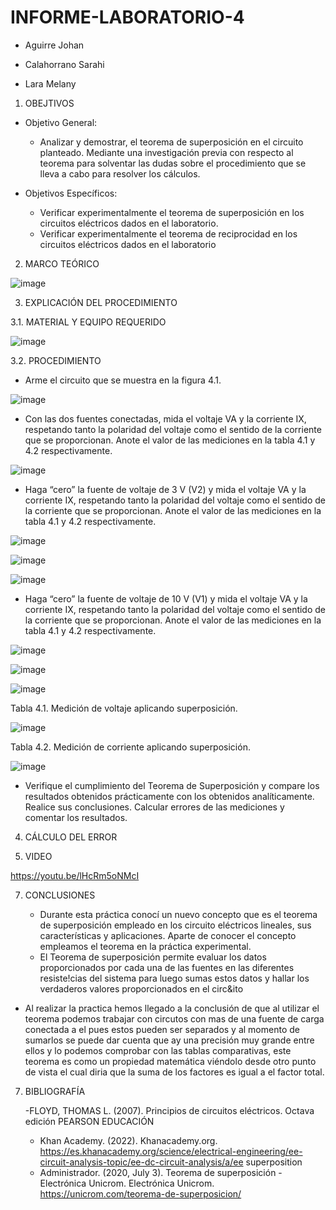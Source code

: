# INFORME-LABORATORIO-4

- Aguirre Johan

- Calahorrano Sarahi

- Lara Melany

1. OBEJTIVOS

  * Objetivo General:
    
    - Analizar y demostrar, el teorema de superposición en el circuito planteado. Mediante una investigación previa con respecto al teorema para solventar las dudas sobre el procedimiento que se lleva a cabo para resolver los cálculos.
   
  * Objetivos Específicos:

    - Verificar experimentalmente el teorema de superposición en los circuitos eléctricos dados en el laboratorio. 
    - Verificar experimentalmente el teorema de reciprocidad en los circuitos eléctricos dados en el laboratorio 
    
2. MARCO TEÓRICO

![image](https://user-images.githubusercontent.com/105056762/209357644-5ec1b71e-c44b-4213-a163-91a0ea305b8b.png)

3.	EXPLICACIÓN DEL PROCEDIMIENTO

   3.1.  MATERIAL Y EQUIPO REQUERIDO
  
![image](https://user-images.githubusercontent.com/105056762/209356347-5f0e20b1-9796-4a55-a456-fe422a71c987.png)

   3.2. PROCEDIMIENTO
  - Arme el circuito que se muestra en la figura 4.1.
  
  ![image](https://user-images.githubusercontent.com/105056762/209356619-36917288-5062-49bf-ad99-8e61f2c6b407.png)

  - Con las dos fuentes conectadas, mida el voltaje VA y la corriente IX, respetando tanto la polaridad del voltaje como el sentido de la corriente que se proporcionan. Anote el valor de las mediciones en la tabla 4.1 y 4.2 respectivamente.
 
 ![image](https://user-images.githubusercontent.com/105056762/209358157-17e5704b-ab09-4ed2-b4ec-b41669ea16cc.png)

  - Haga “cero” la fuente de voltaje de 3 V (V2) y mida el voltaje VA y la corriente IX, respetando tanto la polaridad del voltaje como el sentido de la corriente que se proporcionan. Anote el valor de las mediciones en la tabla 4.1 y 4.2 respectivamente.
  
  ![image](https://user-images.githubusercontent.com/105056762/209356759-e7cf256d-2ed6-4012-a8a1-1a54b6c91d90.png)
  
  ![image](https://user-images.githubusercontent.com/105056762/209356800-af7a70ab-a816-4c69-a6ad-dcfe97f51b3d.png)
  
  ![image](https://user-images.githubusercontent.com/105056762/209358815-a5c05d04-11b9-4f35-92b3-3a25b3fac2e6.png)

  - Haga “cero” la fuente de voltaje de 10 V (V1) y mida el voltaje VA y la corriente IX, respetando tanto la polaridad del voltaje como el sentido de la corriente que se proporcionan. Anote el valor de las mediciones en la tabla 4.1 y 4.2 respectivamente.
   
   ![image](https://user-images.githubusercontent.com/105056762/209356849-dda82adf-ba36-4ff2-884b-c80cb0a75892.png)
   
   ![image](https://user-images.githubusercontent.com/105056762/209356895-8e10e9d1-d5c6-49a3-9a88-752ab61c7444.png)
   
   ![image](https://user-images.githubusercontent.com/105056762/209359074-eca083d5-c7fe-4f2a-8807-404e8b87d9bb.png)

   Tabla 4.1. Medición de voltaje aplicando superposición.
   
   ![image](https://user-images.githubusercontent.com/105020538/209360473-b04fcc06-9129-4e06-a561-d988592b7e97.png)

   Tabla 4.2. Medición de corriente aplicando superposición.
   
  ![image](https://user-images.githubusercontent.com/105020538/209360531-789dfed0-87fa-481a-af4f-cf374583a65b.png)
   
   - Verifique el cumplimiento del Teorema de Superposición y compare los resultados obtenidos prácticamente con los obtenidos analíticamente. Realice sus
conclusiones.
Calcular errores de las mediciones y comentar los resultados.
4.	CÁLCULO DEL ERROR

5.	VIDEO

   https://youtu.be/lHcRm5oNMcI
 
7.	CONCLUSIONES

    - Durante esta práctica conocí un nuevo concepto que es el teorema de superposición empleado en los circuito eléctricos lineales, sus características y aplicaciones. Aparte de conocer el concepto empleamos el teorema en la práctica experimental.
    - El Teorema de superposición permite evaluar los datos proporcionados por cada una de las fuentes en las diferentes resiste!cias del sistema para luego sumas estos datos y hallar los verdaderos valores proporcionados en el circ&ito
   - Al realizar la practica hemos llegado a la conclusión de que al utilizar el teorema podemos trabajar con circutos con mas de una fuente de carga conectada a el pues estos pueden ser separados y al momento de sumarlos se puede dar cuenta que ay una precisión muy grande entre ellos y lo podemos comprobar con las tablas comparativas, este teorema es como un propiedad matemática viéndolo desde otro punto de vista el cual diria que la suma de los factores es igual a el factor total.
   
 7.	BIBLIOGRAFÍA

    -FLOYD, THOMAS L. (2007). Principios de circuitos eléctricos. Octava edición PEARSON EDUCACIÓN
    - Khan Academy. (2022). Khanacademy.org. https://es.khanacademy.org/science/electrical-engineering/ee-circuit-analysis-topic/ee-dc-circuit-analysis/a/ee superposition
    - Administrador. (2020, July 3). Teorema de superposición - Electrónica Unicrom. Electrónica Unicrom. https://unicrom.com/teorema-de-superposicion/
